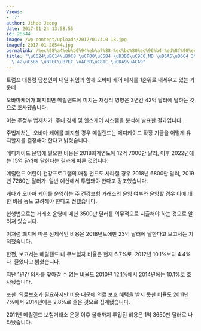 ```yaml
---
Views:
- '7'
author: Jihee Jeong
date: 2017-01-24 13:58:55
id: 28544
image: /wp-content/uploads/2017/01/4.0-18.jpg
imagef: 2017-01-28544.jpg
permalink: /%ec%98%a4%eb%b0%94%eb%a7%88-%ec%bc%80%ec%96%b4-%ed%8f%90%ec%a7%80md-%ed%96%a5%ed%9b%84-3%eb%85%84%ea%b0%84-42%ec%96%b5-%eb%8b%ac%eb%9f%ac-%ea%b2%bd%ec%a0%9c-%ec%b6%a9%ea%b2%a9/
title: "\uC624\uBC14\uB9C8 \uCF00\uC5B4 \uD3D0\uC9C0,MD \uD5A5\uD6C4 3\uB144\uAC04\
  \ 42\uC5B5 \uB2EC\uB7EC \uACBD\uC81C \uCDA9\uACA9"
---
```


트럼프 대통령 당선인이 내일 취임과 함께 오바마 케어 페지를 1순위로 내세우고 있는 가운데

오바마케어가 폐지되면 메릴랜드에 미치는 재정적 영향은 3년간 42억 달러에 달하는 것으로 조사됐습니다.

이는 주정부 법제처가  주내 경제 및 헬스케어 시스템을 분석해 발표한 결과입니다.

주법제처는  오바마 케어를 폐지할 경우 메릴랜드는 메디케이드 확장 기금을 어떻게 유지할지를 결정해야 한다고 밝혔습니다.

메디케이드 운영에 필요한 비용은 2018회계연도에 12억 7000만 달러, 이후 2022년에는 15억 달러에 달한다는 결과에 따른 것입니다.

메릴랜드 어린이 건강프로그램의 매칭 펀드도 사라질 경우 2018년 6800만 달러, 2019년 7280만 달러가  일반 예산에서 투입돼야 한다고 강조했습니다.

게다가 오바마 케어를 운영하는 주 건강보험 거래소의 운영 여부와 운영할 경우 이에 대한 비용 등도 고려해야 한다고 전했습니다.

현행법으로는 거래소 운영에 매년 3500만 달러를 의무적으로 지출해야 하는 것으로 알려져 있습니다.

이처럼 폐지에 따른 전체적인 비용은 2018년도에만 23억 달러에 달한다고 보고서는 지적했습니다.

한편, 보고서는 메릴랜드 내 무보험자 비율은 현재 6.7%로  2012년 10.1%보다 4.4%나  줄었다고 밝혔습니다.

지난 1년간 의사를 찾아갈 수 없는 비율도 2010년 12.1%에서 2014년에는 10.1%로 조사됐습니다.

또한  의료보호가 필요하지만 비용 때문에 의료 보호 혜택을 받지 못한 비율도 2011년 7%에서 2014년에는 2.8%로 줄은 것으로 집계됐습니다.

2011년 메릴랜드 보험거래소 운영 이후 올해까지 투입된 비용은 1억 3650만 달러로 나타났습니다.